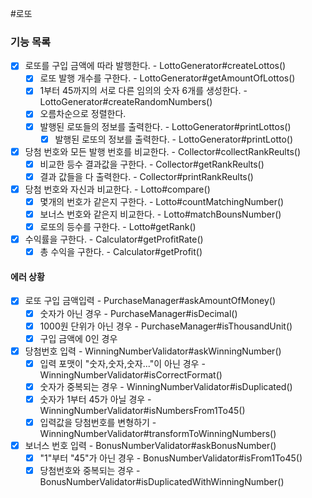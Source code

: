 #로또

### 기능 목록

- [x] 로또를 구입 금액에 따라 발행한다. - LottoGenerator#createLottos()
  - [x] 로또 발행 개수를 구한다. - LottoGenerator#getAmountOfLottos()
  - [x] 1부터 45까지의 서로 다른 임의의 숫자 6개를 생성한다. - LottoGenerator#createRandomNumbers()
  - [x] 오름차순으로 정렬한다.
  - [x] 발행된 로또들의 정보를 출력한다. - LottoGenerator#printLottos()
    - [x] 발행된 로또의 정보를 출력한다. - LottoGenerator#printLotto()
- [x] 당첨 번호와 모든 발행 번호를 비교한다. - Collector#collectRankReults()
  - [x] 비교한 등수 결과값을 구한다. - Collector#getRankReults()
  - [x] 결과 값들을 다 출력한다. - Collector#printRankReults()
- [x] 당첨 번호와 자신과 비교한다. - Lotto#compare()
  - [x] 몇개의 번호가 같은지 구한다. - Lotto#countMatchingNumber()
  - [x] 보너스 번호와 같은지 비교한다. - Lotto#matchBounsNumber()
  - [x] 로또의 등수를 구한다. - Lotto#getRank()
- [x] 수익률을 구한다. - Calculator#getProfitRate()
  - [x] 총 수익을 구한다. - Calculator#getProfit()

#### 에러 상황
- [x] 로또 구입 금액입력 - PurchaseManager#askAmountOfMoney()
  - [x] 숫자가 아닌 경우 - PurchaseManager#isDecimal()
  - [x] 1000원 단위가 아닌 경우 - PurchaseManager#isThousandUnit()
  - [x] 구입 금액에 0인 경우
- [x] 당첨번호 입력 - WinningNumberValidator#askWinningNumber()
  - [x] 입력 포맷이 "숫자,숫자,숫자..."이 아닌 경우 - WinningNumberValidator#isCorrectFormat()
  - [x] 숫자가 중복되는 경우 - WinningNumberValidator#isDuplicated()
  - [x] 숫자가 1부터 45가 아닐 경우 - WinningNumberValidator#isNumbersFrom1To45()
  - [x] 입력값을 당첨번호를 변형하기 - WinningNumberValidator#transformToWinningNumbers()
- [x] 보너스 번호 입력 - BonusNumberValidator#askBonusNumber()
  - [x] "1"부터 "45"가 아닌 경우 - BonusNumberValidator#isFrom1To45()
  - [x] 당첨번호와 중복되는 경우 - BonusNumberValidator#isDuplicatedWithWinningNumber()